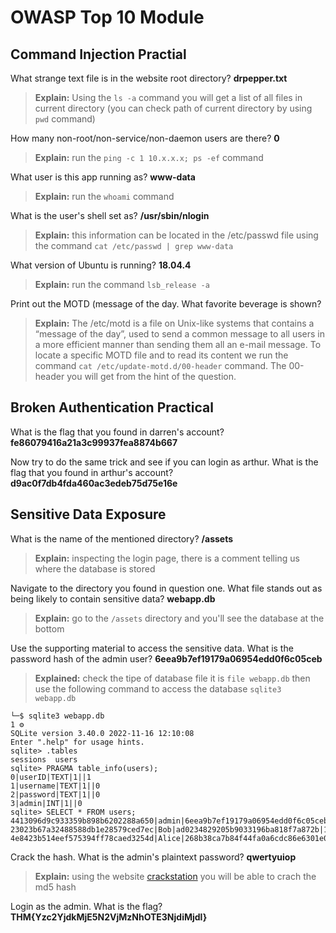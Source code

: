 # OWASP Top 10 Module

## Command Injection Practial


What strange text file is in the website root directory? **drpepper.txt**
> **Explain:** Using the `ls -a` command you will get a list of all files in current directory (you can check path of current directory by using `pwd` command)

How many non-root/non-service/non-daemon users are there? **0**
> **Explain:** run the `ping -c 1 10.x.x.x; ps -ef` command

What user is this app running as? **www-data**
> **Explain:** run the `whoami` command

What is the user's shell set as? **/usr/sbin/nlogin**
> **Explain:** this information can be located in the /etc/passwd file using the command `cat /etc/passwd | grep www-data`

What version of Ubuntu is running? **18.04.4**
> **Explain:** run the command `lsb_release -a`

Print out the MOTD (message of the day.  What favorite beverage is shown?
> **Explain:** The /etc/motd is a file on Unix-like systems that contains a “message of the day”, used to send a common message to all users in a more efficient manner than sending them all an e-mail message. To locate a specific MOTD file and to read its content we run the command `cat /etc/update-motd.d/00-header` command. The 00-header you will get from the hint of the question.

## Broken Authentication Practical

What is the flag that you found in darren's account? **fe86079416a21a3c99937fea8874b667**

Now try to do the same trick and see if you can login as arthur. What is the flag that you found in arthur's account? **d9ac0f7db4fda460ac3edeb75d75e16e**

## Sensitive Data Exposure

What is the name of the mentioned directory? **/assets**
> **Explain:** inspecting the login page, there is a comment telling us where the database is stored

Navigate to the directory you found in question one. What file stands out as being likely to contain sensitive data? **webapp.db**
> **Explain:** go to the `/assets` directory and you'll see the database at the bottom

Use the supporting material to access the sensitive data. What is the password hash of the admin user? **6eea9b7ef19179a06954edd0f6c05ceb**
> **Explained:** check the tipe of database file it is `file webapp.db` then use the following command to access the database `sqlite3 webapp.db`

```console
└─$ sqlite3 webapp.db                                                                                                                                                                                                                    1 ⚙
SQLite version 3.40.0 2022-11-16 12:10:08
Enter ".help" for usage hints.
sqlite> .tables
sessions  users   
sqlite> PRAGMA table_info(users);
0|userID|TEXT|1||1
1|username|TEXT|1||0
2|password|TEXT|1||0
3|admin|INT|1||0
sqlite> SELECT * FROM users;
4413096d9c933359b898b6202288a650|admin|6eea9b7ef19179a06954edd0f6c05ceb|1
23023b67a32488588db1e28579ced7ec|Bob|ad0234829205b9033196ba818f7a872b|1
4e8423b514eef575394ff78caed3254d|Alice|268b38ca7b84f44fa0a6cdc86e6301e0|0
```

Crack the hash. What is the admin's plaintext password? **qwertyuiop**
> **Explain:** using the website [crackstation](https://crackstation.net/) you will be able to crach the md5 hash

Login as the admin. What is the flag? **THM{Yzc2YjdkMjE5N2VjMzNhOTE3NjdiMjdl}**

